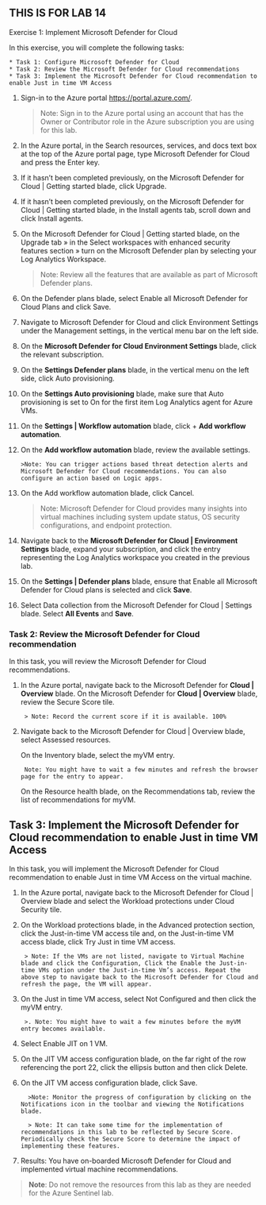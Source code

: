 ## THIS IS FOR LAB 14

Exercise 1: Implement Microsoft Defender for Cloud

In this exercise, you will complete the following tasks:

    * Task 1: Configure Microsoft Defender for Cloud
    * Task 2: Review the Microsoft Defender for Cloud recommendations
    * Task 3: Implement the Microsoft Defender for Cloud recommendation to enable Just in time VM Access


1. Sign-in to the Azure portal https://portal.azure.com/.

    > Note: Sign in to the Azure portal using an account that has the Owner or Contributor role in the Azure subscription you are using for this lab.

2. In the Azure portal, in the Search resources, services, and docs text box at the top of the Azure portal page, type Microsoft Defender for Cloud and press the Enter key.

3. If it hasn’t been completed previously, on the Microsoft Defender for Cloud | Getting started blade, click Upgrade.

4. If it hasn’t been completed previously, on the Microsoft Defender for Cloud | Getting started blade, in the Install agents tab, scroll down and click Install agents.

5. On the Microsoft Defender for Cloud | Getting started blade, on the Upgrade tab » in the Select workspaces with enhanced security features section » turn on the Microsoft Defender plan by selecting your Log Analytics Workspace.

    > Note: Review all the features that are available as part of Microsoft Defender plans.

6. On the Defender plans blade, select Enable all Microsoft Defender for Cloud Plans and click Save.

7. Navigate to Microsoft Defender for Cloud and click Environment Settings under the Management settings, in the vertical menu bar on the left side.
8. On the **Microsoft Defender for Cloud 	Environment Settings** blade, click the relevant subscription.
9. On the **Settings 	Defender plans** blade, in the vertical menu on the left side, click Auto provisioning.
10. On the **Settings 	Auto provisioning** blade, make sure that Auto provisioning is set to On for the first item Log Analytics agent for Azure VMs.

11. On the **Settings | Workflow automation** blade, click + **Add workflow automation**.

12. On the **Add workflow automation** blade, review the available settings.



        >Note: You can trigger actions based threat detection alerts and Microsoft Defender for Cloud recommendations. You can also configure an action based on Logic apps.

13.  On the Add workflow automation blade, click Cancel.

        >Note: Microsoft Defender for Cloud provides many insights into virtual machines including system update status, OS security configurations, and endpoint protection.

14. Navigate back to the **Microsoft Defender for Cloud | Environment Settings** blade, expand your subscription, and click the entry representing the Log Analytics workspace you created in the previous lab.

15. On the **Settings | Defender plans** blade, ensure that Enable all Microsoft Defender for Cloud plans is selected and click **Save**.

16. Select Data collection from the Microsoft Defender for Cloud | Settings blade. Select **All Events** and **Save**.

### Task 2: Review the Microsoft Defender for Cloud recommendation

 In this task, you will review the Microsoft Defender for Cloud recommendations.

1. In the Azure portal, navigate back to the Microsoft Defender for **Cloud | Overview** blade.
   On the Microsoft Defender for **Cloud | Overview** blade, review the Secure Score tile.

        > Note: Record the current score if it is available. 100%

2. Navigate back to the Microsoft Defender for Cloud | Overview blade, select Assessed resources.

    On the Inventory blade, select the myVM entry.

        Note: You might have to wait a few minutes and refresh the browser page for the entry to appear.

    On the Resource health blade, on the Recommendations tab, review the list of recommendations for myVM.

## Task 3: Implement the Microsoft Defender for Cloud recommendation to enable Just in time VM Access

In this task, you will implement the Microsoft Defender for Cloud recommendation to enable Just in time VM Access on the virtual machine.

1. In the Azure portal, navigate back to the Microsoft Defender for Cloud | Overview blade and select the Workload protections under Cloud Security tile.

2. On the Workload protections blade, in the Advanced protection section, click the Just-in-time VM access tile and, on the Just-in-time VM access blade, click Try Just in time VM access.

        > Note: If the VMs are not listed, navigate to Virtual Machine blade and click the Configuration, Click the Enable the Just-in-time VMs option under the Just-in-time Vm’s access. Repeat the above step to navigate back to the Microsoft Defender for Cloud and refresh the page, the VM will appear.

3. On the Just in time VM access, select Not Configured and then click the myVM entry.

        >. Note: You might have to wait a few minutes before the myVM entry becomes available.

4. Select Enable JIT on 1 VM.

5. On the JIT VM access configuration blade, on the far right of the row referencing the port 22, click the ellipsis button and then click Delete.

6. On the JIT VM access configuration blade, click Save.

         >Note: Monitor the progress of configuration by clicking on the Notifications icon in the toolbar and viewing the Notifications blade.

         > Note: It can take some time for the implementation of recommendations in this lab to be reflected by Secure Score. Periodically check the Secure Score to determine the impact of implementing these features.

7. Results: You have on-boarded Microsoft Defender for Cloud and implemented virtual machine recommendations.

 >**Note**: Do not remove the resources from this lab as they are needed for the Azure Sentinel lab.

